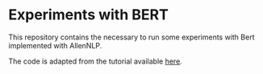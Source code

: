 # Experiments with BERT

This repository contains the necessary to run some experiments with Bert implemented with AllenNLP.

The code is adapted from the tutorial available [here](https://github.com/mhagiwara/realworldnlp).